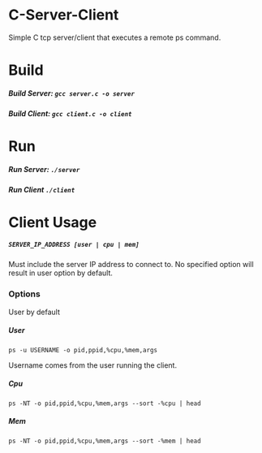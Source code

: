 # C-Server-Client
Simple C tcp server/client that executes a remote ps command.


# Build
##### Build Server: `gcc server.c -o server`

##### Build Client: `gcc client.c -o client`

# Run
##### Run Server: `./server`

##### Run Client `./client`

# Client Usage

##### `SERVER_IP_ADDRESS [user | cpu | mem]`

Must include the server IP address to connect to. No specified option will result in user option by default.

### Options
User by default

##### User

`ps -u USERNAME -o pid,ppid,%cpu,%mem,args`

Username comes from the user running the client.

##### Cpu

`ps -NT -o pid,ppid,%cpu,%mem,args --sort -%cpu | head`

##### Mem

`ps -NT -o pid,ppid,%cpu,%mem,args --sort -%mem | head`
